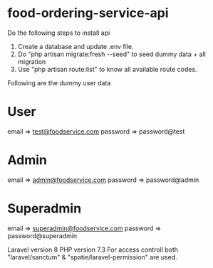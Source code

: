 # food-ordering-service-api


Do the following steps to install api


1. Create a database and update .env file.
2. Do "php artisan migrate:fresh --seed" to seed dummy data + all migration
3. Use "php artisan route:list" to know all available route codes.

Following are the dummy user data

User
======
 email 		=> test@foodservice.com
 password 	=> password@test


Admin
======
 email 		=> admin@foodservice.com
 password 	=> password@admin

Superadmin
======
 email 		=> superadmin@foodservice.com
 password 	=> password@superadmin

Laravel version 8
PHP version 7.3
For access controll both "laravel/sanctum" & "spatie/laravel-permission" are used. 
